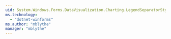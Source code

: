 ```yaml
---
uid: System.Windows.Forms.DataVisualization.Charting.LegendSeparatorStyle
ms.technology: 
  - "dotnet-winforms"
ms.author: "mblythe"
manager: "mblythe"
---
```

